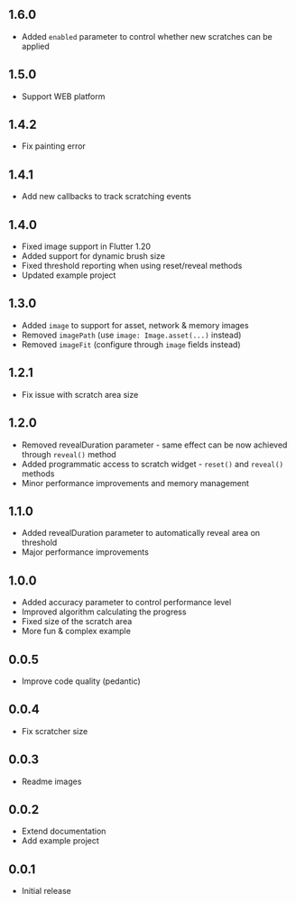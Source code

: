 ## 1.6.0

* Added `enabled` parameter to control whether new scratches can be applied

## 1.5.0

* Support WEB platform

## 1.4.2

* Fix painting error

## 1.4.1

* Add new callbacks to track scratching events

## 1.4.0

* Fixed image support in Flutter 1.20
* Added support for dynamic brush size
* Fixed threshold reporting when using reset/reveal methods
* Updated example project

## 1.3.0

* Added `image` to support for asset, network & memory images
* Removed `imagePath` (use `image: Image.asset(...)` instead)
* Removed `imageFit` (configure through `image` fields instead)

## 1.2.1

* Fix issue with scratch area size 

## 1.2.0

* Removed revealDuration parameter - same effect can be now achieved through `reveal()` method
* Added programmatic access to scratch widget - `reset()` and `reveal()` methods
* Minor performance improvements and memory management 

## 1.1.0

* Added revealDuration parameter to automatically reveal area on threshold
* Major performance improvements

## 1.0.0

* Added accuracy parameter to control performance level
* Improved algorithm calculating the progress
* Fixed size of the scratch area
* More fun & complex example

## 0.0.5

* Improve code quality (pedantic)

## 0.0.4

* Fix scratcher size

## 0.0.3

* Readme images

## 0.0.2

* Extend documentation
* Add example project

## 0.0.1

* Initial release
